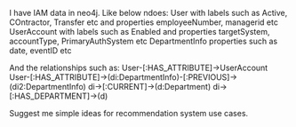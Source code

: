 I have IAM data in neo4j. Like below ndoes:
User with labels such as Active, COntractor, Transfer etc and properties employeeNumber, managerid etc
UserAccount with labels such as Enabled and properties targetSystem, accountType, PrimaryAuthSystem etc
DepartmentInfo properties such as date, eventID etc

And the relationships such as:
User-[:HAS_ATTRIBUTE]->UserAccount
User-[:HAS_ATTRIBUTE]->(di:DepartmentInfo)-[:PREVIOUS]->(di2:DepartmentInfo)
                        di->[:CURRENT]->(d:Department)
                        di->[:HAS_DEPARTMENT]->(d)


Suggest me simple ideas for recommendation system use cases.